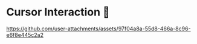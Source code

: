  # Cursor Interaction 🤩


 https://github.com/user-attachments/assets/97f04a8a-55d8-466a-8c96-e6f8e445c2a2
